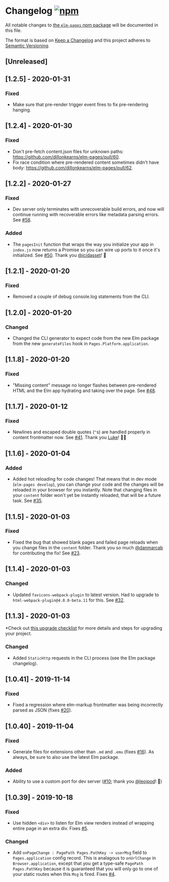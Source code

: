 # Changelog [![npm](https://img.shields.io/npm/v/elm-pages.svg)](https://npmjs.com/package/elm-pages)

All notable changes to
[the `elm-pages` npm package](https://www.npmjs.com/package/elm-pages)
will be documented in this file.

The format is based on [Keep a Changelog](http://keepachangelog.com/en/1.0.0/)
and this project adheres to [Semantic Versioning](http://semver.org/spec/v2.0.0.html).

## [Unreleased]

## [1.2.5] - 2020-01-31

### Fixed
- Make sure that pre-render trigger event fires to fix pre-rendering hanging.

## [1.2.4] - 2020-01-30

### Fixed
- Don't pre-fetch content.json files for unknown paths: https://github.com/dillonkearns/elm-pages/pull/60.
- Fix race condition where pre-rendered content sometimes didn't have body: https://github.com/dillonkearns/elm-pages/pull/62.

## [1.2.2] - 2020-01-27

### Fixed
- Dev server only terminates with unrecoverable build errors, and now will
     continue running with recoverable errors like metadata parsing errors.
     See [#58](https://github.com/dillonkearns/elm-pages/pull/58).

### Added
- The `pagesInit` function that wraps the way you initialize your app in `index.js` now returns a Promise
    so you can wire up ports to it once it's initialized. See [#50](https://github.com/dillonkearns/elm-pages/pull/50).
    Thank you [@icidasset](https://github.com/icidasset)! 🙏

## [1.2.1] - 2020-01-20

### Fixed
- Removed a couple of debug console.log statements from the CLI.

## [1.2.0] - 2020-01-20

### Changed
- Changed the CLI generator to expect code from the new Elm package from the new
    `generateFiles` hook in `Pages.Platform.application`.

## [1.1.8] - 2020-01-20

### Fixed
- "Missing content" message no longer flashes between pre-rendered HTML and the Elm app hydrating and taking over the page. See [#48](https://github.com/dillonkearns/elm-pages/pull/48).

## [1.1.7] - 2020-01-12

### Fixed
- Newlines and escaped double quotes (`"`s) are handled properly in content frontmatter now. See [#41](https://github.com/dillonkearns/elm-pages/pull/41). Thank you [Luke](https://github.com/lukewestby)! 🎉🙏

## [1.1.6] - 2020-01-04

### Added
- Added hot reloading for code changes! That means that in dev mode (`elm-pages develop`),
    you can change your code and the changes will be reloaded in your browser for you instantly.
    Note that changing files in your `content` folder won't yet be instantly reloaded, that will
    be a future task. See [#35](https://github.com/dillonkearns/elm-pages/pull/35).

## [1.1.5] - 2020-01-03

### Fixed
- Fixed the bug that showed blank pages and failed page reloads when you change files in the `content` folder. Thank you so much [@danmarcab](https://github.com/danmarcab) for contributing the fix! See [#23](https://github.com/dillonkearns/elm-pages/pull/23).

## [1.1.4] - 2020-01-03

### Changed
- Updated `favicons-webpack-plugin` to latest version. Had to upgrade to `html-webpack-plugin@4.0.0-beta.11`
  for this. See [#32](https://github.com/dillonkearns/elm-pages/issues/32).

## [1.1.3] - 2020-01-03

*Check out [this upgrade checklist](https://github.com/dillonkearns/elm-pages/blob/master/docs/upgrade-guide.md#upgrading-to-elm-package-110-and-npm-package-113) for more details and steps for upgrading your project.

### Changed
- Added `StaticHttp` requests in the CLI process (see the Elm package changelog).

## [1.0.41] - 2019-11-14

### Fixed
- Fixed a regression where elm-markup frontmatter was being incorrectly parsed as JSON
    (fixes [#20](https://github.com/dillonkearns/elm-pages/issues/20)).

## [1.0.40] - 2019-11-04

### Fixed
- Generate files for extensions other than `.md` and `.emu` (fixes [#16](https://github.com/dillonkearns/elm-pages/issues/16)).
   As always, be sure to also use the latest Elm package.

### Added
- Ability to use a custom port for dev server ([#10](https://github.com/dillonkearns/elm-pages/pull/10); thank you [@leojpod](https://github.com/leojpod)! 🎉)

## [1.0.39] - 2019-10-18

### Fixed
- Use hidden `<div>` to listen for Elm view renders instead of wrapping entire
   page in an extra div. Fixes [#5](https://github.com/dillonkearns/elm-pages/issues/5).

### Changed
- Add `onPageChange : PagePath Pages.PathKey -> userMsg` field to `Pages.application` config record.
    This is analagous to `onUrlChange` in `Browser.application`, except that you get a
    type-safe `PagePath Pages.PathKey` because it is guaranteed that you will only
    go to one of your static routes when this `Msg` is fired. Fixes [#4](https://github.com/dillonkearns/elm-pages/issues/4).
